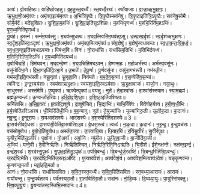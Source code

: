 

  
आवः॑। वो॒वाहि॑ष्ठः। वाहि॑ष्ठोवहतु। व॒ह॒तु॒स्त॒वध्यै॑। स्त॒वध्यै॒रथः॑। रथो॑वाजाः। वा॒जा॒ऋ॒भु॒क्ष॒णः॒। ऋ॒भु॒क्ष॒णो॒अमृ॑क्तः। अमृ॑क्त॒इत्य॑मृक्तः॥ अ॒भित्रि॑पृ॒ष्ठैः। त्रि॒पृ॒ष्ठैस्सव॑नेषु। त्रि॒पृ॒ष्टाइति॑त्रि॒ऽपृ॒ष्ठैः। सव॑नेषु॒सोमैः॑। सोमै॒र्मदे॑। मदे॑सुशिप्राः। सु॒शि॒प्रा॒म॒हभिः॑। सु॒शि॒प्रा॒इति॑सुऽशिप्राः। म॒हभिः॑पृणध्वं। म॒हभि॒रिति॑म॒हऽभिः॑। पृ॒ण॒ध्व॒मिति॑पृणध्वं॥  
यू॒यंह॑। ह॒रत्नं॑। रत्नं॑म॒घव॑त्सु। म॒घव॑त्सुधत्थ। म॒घव॒त्स्विति॑म॒घव॑त्ऽसु। ध॒त्थ॒स्व॒र्दृशः॑। स्व॒र्दृश॑ऋभुक्षणः। स्व॒र्दृश॒इति॑स्वः॒ऽदृशः॑। ऋ॒भु॒क्ष॒णो॒अमृ॑क्तं। अमृ॑क्त॒मित्यमृ॑क्तं॥ संय॒ज्ञेषु॑। य॒ज्ञेषु॑स्वधावन्तः। स्व॒धा॒व॒न्तः॒पि॒ब॒ध्वं॒। स्व॒धा॒व॒न्त॒इति॑स्वधाऽवन्तः। पिब॑ध्वं॒वि। विनः॑। नो॒राधां॑सि। राधां॑सिम॒तिभिः॑। म॒तिभि॑र्दयध्वं। म॒तिभि॒रिति॑म॒तिऽभिः॑। द॒य॒ध्वमिति॑दयध्वं॥  
उ॒वोचि॑थ॒हि। हिम॑घवन्। म॒घ॒व॒न्दे॒ष्णं। म॒घ॒व॒न्निति॑मघऽवन्। दे॒ष्णम्म॒हः। म॒होअर्भ॑स्य। अर्भ॑स्य॒वसु॑नः। वसु॑नोविभा॒गे। वि॒भा॒गइति॑वि॒ऽभा॒गे॥ उ॒भाते॑। ते॒पू॒र्णा। पू॒र्णवसु॑ना। वसु॑ना॒गभ॑स्ती। गभ॑स्ती॒न। गभ॑स्ती॒इति॒गभ॑स्ती। नसू॒नृता॑। सू॒नृता॒नि। निय॑मते। य॒म॒ते॒व॒स॒व्या॑। व॒स॒व्येति॑व॒स॒व्या॑॥  
त्वमि॑न्द्र। इ॒न्द्र॒स्वय॑शाः। स्वय॑शाऋभु॒क्षाः। स्वय॑शा॒इति॒स्वऽय॑शाः। ऋ॒भु॒क्षावाजः॑। वाजो॒न। नसा॒धुः। सा॒धुरस्तं॑। अस्त॑मेषि। ए॒ष्यृक्वा॑। ऋक्वेत्यृक्वा॑॥ व॒यन्नु। नुते॑। ते॒दा॒श्वांसः॑। दा॒श्वांस॑स्स्याम। स्या॒म॒ब्रह्म॑। ब्रह्म॑कृ॒ण्वन्तः॑। कृ॒ण्वन्तो॑हरिवः। ह॒रि॒वो॒व॒शि॒ष्ठाः॒। व॒शि॒ष्ठा॒इति॑वशिष्ठाः॥  
सनि॑तासि। अ॒सि॒प्र॒वतः॑। प्र॒वतो॑दा॒शुषे॑। दा॒शुषे॑चित्। चि॒द्याभिः॑। याभि॒र्विवे॑षः। विवे॑षोहर्यश्व। ह॒र्य॒श्व॒धी॒भिः। ह॒र्य॒श्वेति॑हरिऽअश्व। धी॒भिरिति॑धी॒भिः॥ व॒व॒न्मानु। नुते॑। ते॒युज्या॑भिः। युज्या॑भिरू॒ती। ऊ॒तीक॒दा। क॒दानः॑। न॒इ॒न्द्र॒। इ॒न्द्र॒रा॒यः। रा॒यआद॑शस्येः। आद॑शस्येः। द॒श॒स्येरिति॑दशस्येः॥ 3 ॥  
वा॒सय॑सीववे॒धसः॑। वा॒सय॑सी॒वेति॑वा॒सय॑सिऽइव। वे॒धस॒स्त्वं। त्वन्नः॑। नः॒क॒दा। क॒दानः॑। न॒इ॒न्द्र॒। इ॒न्द्र॒वच॑सः। वच॑सोबुबोध। बु॒बो॒धे॒ति॑बुबोध॥ अस्तं॑ता॒त्या। ता॒त्याधि॒या। धि॒यार॒यिं। र॒यिंसु॒वीरं॑। सु॒वीरं॑पृ॒क्षः। सु॒वीर॒मिति॑सु॒ऽवीरं॑। पृ॒क्षोनः॑। नो॒अर्वा॑। अर्वा॒नि। न्यु॑हीत। उ॒ही॒त॒वा॒जी। वा॒जीति॑वा॒जी॥  
अ॒भियं। यन्दे॒वी। दे॒वीनिर्ऋ॑तिः। निर्ऋ॑तिश्चित्। निर्ऋ॑ति॒रिति॒निःऽऋ॑तिः। चि॒दीशे॑। ईशे॒नक्ष॑न्ते। नक्ष॑न्त॒इन्द्रं॑। इन्द्रं॑श॒रदः॑। श॒रद॑स्सु॒पृक्षः॑। सु॒पृक्ष॒इति॑सु॒ऽपृक्षः॑॥ उप॑त्रि॒बन्धुः॑। त्रि॒बन्धु॑र्ज॒रद॑ष्टिं। त्रि॒बन्धु॒रिति॑त्रि॒ऽबन्धुः॑। ज॒रद॑ष्टिमेति। ज॒रद॑ष्टि॒मिति॑ज॒रत्ऽअ॑ष्टिं । ए॒त्यश्व॑वेशं। अश्व॑वेशं॒यं। अश्व॑वेश॒मित्यश्व॑ऽवेशं। यङ्कृ॒णव॑न्त। कृ॒णव॑न्त॒मर्ताः॑। मर्ता॒इति॒मर्ताः॑॥  
आनः॑। नो॒राधां॑सि। राधां॑सिसवितः। स॒वि॒त॒स्स्त॒वध्यै॑। स॒वि॒त॒रिति॑सवितः। स्त॒वध्या॒आरायः॑। आरायः॑। रायो॑यन्तु। य॒न्तु॒पर्व॑तस्य। पर्व॑तस्यरा॒तौ। रा॒ताविति॑रा॒तौ॥ सदा॑नः। नो॒दि॒व्यः। दि॒व्यःपा॒युः। पा॒युस्सि॑षक्तु। सि॒ष॒क्तु॒यू॒यं। यू॒यम्पा॑तस्व॒स्तिभि॒स्सदा॑नः॥ 4॥  
